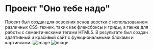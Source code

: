 # Проект "Оно тебе надо"

Проект был создан для освоения основ верстки с использованием различных CSS-техник, таких как флексбоксы и гриды, а также для работы с семантическими тегами HTML5. В результате был создан адаптивный и красивый сайт с функциональными блоками и картинками. 
![image](https://github.com/user-attachments/assets/38d49b3d-688c-4f6a-94a2-4b8c737c2315)
![image](https://github.com/user-attachments/assets/4024eca9-f8ce-4aeb-ac1c-6b468638458a)
